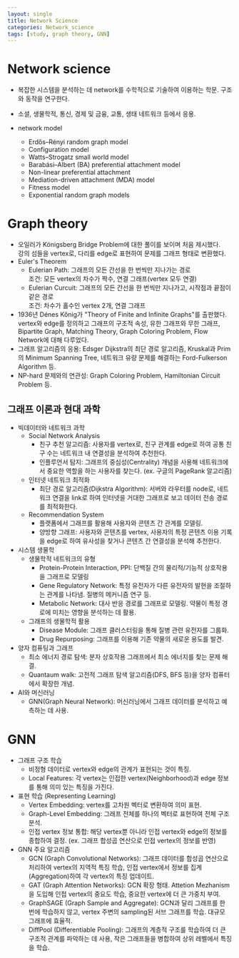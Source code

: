 ```yaml
---
layout: single
title: Network Science
categories: Network_science
tags: [study, graph theory, GNN]
---
```


# Network science  
- 복잡한 시스템을 분석하는 데 network를 수학적으로 기술하여 이용하는 학문. 구조와 동작을 연구한다.   
- 소셜, 생물학적, 통신, 경제 및 금융, 교통, 생태 네트워크 등에서 응용.

- network model   
  - Erdős–Rényi random graph model  
  - Configuration model  
  - Watts–Strogatz small world model   
  - Barabási–Albert (BA) preferential attachment model   
  - Non-linear preferential attachment
  - Mediation-driven attachment (MDA) model
  - Fitness model
  - Exponential random graph models

# Graph theory    
- 오일러가 Königsberg Bridge Problem에 대한 풀이를 보이며 처음 제시했다.   
  강의 섬들을 vertex로, 다리를 edge로 표현하여 문제를 그래프 형태로 변환했다.   
- Euler's Theorem   
  - Eulerian Path: 그래프의 모든 간선을 한 번씩만 지나가는 경로   
    조건: 모든 vertex의 차수가 짝수, 연결 그래프(vertex 모두 연결)   
  - Eulerian Curcuit: 그래프의 모든 간선을 한 번씩만 지나가고, 시작점과 끝점이 같은 경로   
    조건: 차수가 홀수인 vertex 2개, 연결 그래프   
- 1936년 Dénes Kőnig가 "Theory of Finite and Infinite Graphs"를 출판했다.   
  vertex와 edge를 정의하고 그래프의 구조적 속성, 유한 그래프와 무한 그래프, Bipartite Graph, Matching Theory, Graph Coloring Problem, Flow Network에 대해 다루었다.   
- 그래프 알고리즘의 응용: Edsger Dijkstra의 최단 경로 알고리즘, Kruskal과 Prim의 Minimum Spanning Tree, 네트워크 유량 문제를 해결하는 Ford-Fulkerson Algorithm 등.   
- NP-hard 문제와의 연관성: Graph Coloring Problem, Hamiltonian Circuit Problem 등.
  
## 그래프 이론과 현대 과학  
- 빅데이터와 네트워크 과학  
  - Social Network Analysis  
    - 친구 추천 알고리즘: 사용자를 vertex로, 친구 관계를 edge로 하여 공통 친구 수는 네트워크 내 연결성을 분석하여 추천한다.   
    - 인플루언서 탐지: 그래프의 중심성(Centrality) 개념을 사용해 네트워크에서 중요한 역할을 하는 사용자를 찾는다. (ex. 구글의 PageRank 알고리즘)  
  - 인터넷 네트워크 최적화  
    - 최단 경로 알고리즘(Dijkstra Algorithm): 서버와 라우터를 node로, 네트워크 연결을 link로 하여 인터넷을 거대한 그래프로 보고 데이터 전송 경로를 최적화한다.  
  - Recommendation System  
    - 플랫폼에서 그래프를 활용해 사용자와 콘텐츠 간 관계를 모델링.  
    - 양방향 그래프: 사용자와 콘텐츠를 vertex, 사용자의 특정 콘텐츠 이용 기록을 edge로 하여 유사성을 찾거나 콘텐츠 간 연결성을 분석해 추천한다.
- 시스템 생물학
  - 생물학적 네트워크의 유형
    - Protein-Protein Interaction, PPI: 단백질 간의 물리적/기능적 상호작용을 그래프로 모델링  
    - Gene Regulatory Network: 특정 유전자가 다른 유전자의 발현을 조절하는 관계를 나타냄. 질병의 메커니즘 연구 등.  
    - Metabolic Network: 대사 반응 경로를 그래프로 모델링. 약물이 특정 경로에 미치는 영향을 분석하는 데 활용.  
  - 그래프의 생물학적 활용
    - Disease Module: 그래프 클러스터링을 통해 질병 관련 유전자를 그룹화.
    - Drug Repurposing: 그래프를 이용해 기존 약물의 새로운 용도를 발견.
- 양자 컴퓨팅과 그래프
  - 최소 에너지 경로 탐색: 분자 상호작용 그래프에서 최소 에너지를 찾는 문제 해결.
  - Quantaum walk: 고전적 그래프 탐색 알고리즘(DFS, BFS 등)을 양자 컴퓨터에서 확장한 개념.
- AI와 머신러닝
  - GNN(Graph Neural Network): 머신러닝에서 그래프 데이터를 분석하고 예측하는 데 사용.  

# GNN
- 그래프 구조 학습
  - 비정형 데이터로 vertex와 edge의 관계가 표현되는 것이 특징.
  - Local Features: 각 vertex는 인접한 vertex(Neighborhood)과 edge 정보를 통해 의미 있는 특징을 가진다.
- 표현 학습 (Representing Learning)
  - Vertex Embedding: vertex를 고차원 벡터로 변환하여 의미 표현.
  - Graph-Level Embedding: 그래프 전체를 하나의 벡터로 표현하여 전체 구조 분석.
  - 인접 vertex 정보 통합: 해당 vertex뿐 아니라 인접 vertex와 edge의 정보를 종합하여 결정. (ex. 그래프 합성곱 연산으로 인접 vertex의 정보를 반영) 
- GNN 주요 알고리즘
  - GCN (Graph Convolutional Networks): 그래프 데이터를 합성곱 연산으로 처리하여 vertex의 지역적 특징 학습, 인접 vertex에서 정보를 집계(Aggregation)하여 각 vertex의 특징 업데이트.
  - GAT (Graph Attention Networks): GCN 확장 형태. Attetion Mezhanism을 도입해 인접 vertex의 중요도 학습, 중요한 vertex에 더 큰 가중치 부여.
  - GraphSAGE (Graph Sample and Aggregate): GCN과 달리 그래프를 한 번에 학습하지 않고, vertex 주변의 sampling된 서브 그래프를 학습. 대규모 그래프에 효율적.
  - DiffPool (Differentiable Pooling): 그래프의 계층적 구조를 학습하여 더 큰 구조적 관계를 파악하는 데 사용, 작은 그래프들을 병합하여 상위 레벨에서 특징을 학습.
  

